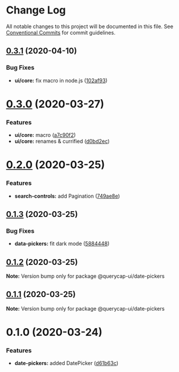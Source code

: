 # Change Log

All notable changes to this project will be documented in this file.
See [Conventional Commits](https://conventionalcommits.org) for commit guidelines.

## [0.3.1](https://github.com/querycap/webappkit/compare/@querycap-ui/date-pickers@0.3.0...@querycap-ui/date-pickers@0.3.1) (2020-04-10)


### Bug Fixes

* **ui/core:** fix macro in node.js ([102af93](https://github.com/querycap/webappkit/commit/102af9372adae55c61f45221c1096658147f7e22))





# [0.3.0](https://github.com/querycap/webappkit/compare/@querycap-ui/date-pickers@0.2.0...@querycap-ui/date-pickers@0.3.0) (2020-03-27)


### Features

* **ui/core:** macro ([a7c90f2](https://github.com/querycap/webappkit/commit/a7c90f266d6338b77ec1a803c75a391bf051017c))
* **ui/core:** renames & currified ([d0bd2ec](https://github.com/querycap/webappkit/commit/d0bd2ec91a2f8ba0a9701c28238fb72fb10430e1))





# [0.2.0](https://github.com/querycap/webappkit/compare/@querycap-ui/date-pickers@0.1.3...@querycap-ui/date-pickers@0.2.0) (2020-03-25)


### Features

* **search-controls:** add Pagination ([749ae8e](https://github.com/querycap/webappkit/commit/749ae8e6e66df14401ecb8bd74cadca5b93d1e4a))





## [0.1.3](https://github.com/querycap/webappkit/compare/@querycap-ui/date-pickers@0.1.2...@querycap-ui/date-pickers@0.1.3) (2020-03-25)


### Bug Fixes

* **data-pickers:** fit dark mode ([5884448](https://github.com/querycap/webappkit/commit/58844485e167692aa5f8cb5fb090f51a4079ce51))





## [0.1.2](https://github.com/querycap/webappkit/compare/@querycap-ui/date-pickers@0.1.1...@querycap-ui/date-pickers@0.1.2) (2020-03-25)

**Note:** Version bump only for package @querycap-ui/date-pickers





## [0.1.1](https://github.com/querycap/webappkit/compare/@querycap-ui/date-pickers@0.1.0...@querycap-ui/date-pickers@0.1.1) (2020-03-25)

**Note:** Version bump only for package @querycap-ui/date-pickers





# 0.1.0 (2020-03-24)


### Features

* **date-pickers:** added DatePicker ([d61b63c](https://github.com/querycap/webappkit/commit/d61b63cf5da6118092b5665b69ddd9cbb698d882))
